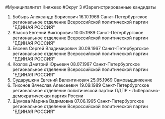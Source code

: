 #Муниципалитет
Княжево
#Округ
3
#Зарегистрированные кандидаты
1. Бобырь Александр Борисович 16.10.1966
Санкт-Петербургское региональное отделение Всероссийской политической партии "ЕДИНАЯ РОССИЯ"
2. Власов Евгений Викторович 10.05.1989
Санкт-Петербургское региональное отделение Всероссийской политической партии "ЕДИНАЯ РОССИЯ"
3. Евсеев Сергей Владимирович 30.09.1967
Санкт-Петербургское региональное отделение Всероссийской политической партии "ЕДИНАЯ РОССИЯ"
4. Козлов Дмитрий Юрьевич 08.07.1967
Санкт-Петербургское региональное отделение Всероссийской политической партии "ЕДИНАЯ РОССИЯ"
5. Сударушкин Евгений Валентинович 25.05.1969
Самовыдвижение
6. Тихонов Вячеслав Алексеевич 19.09.1989
Санкт-Петербургское региональное отделение политической партии ЛДПР - Либерально-демократическая партия России
7. Шумова Марина Вадимовна 07.06.1965
Санкт-Петербургское региональное отделение Всероссийской политической партии "ЕДИНАЯ РОССИЯ"

